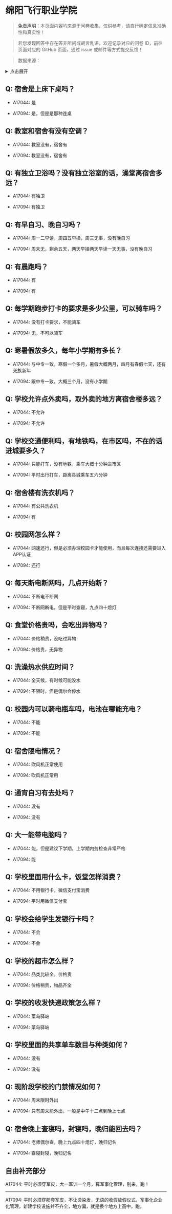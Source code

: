 # 绵阳飞行职业学院

> [免责声明](https://colleges.chat/#_3)：本页面内容均来源于问卷收集，仅供参考，请自行确定信息准确性和真实性！

> 若您发现回答中存在答非所问或胡言乱语，欢迎记录对应的问卷 ID，前往页面对应的 GitHub 页面，通过 issue 或邮件等方式提交反馈！

> 数据来源：

<details><summary>点击展开</summary>
<ul>
<li>A17044: 匿名 (2023 年 04 月)</li>
<li>A17094: 匿名 (2023 年 04 月)</li>
</ul>
</details>

## Q: 宿舍是上床下桌吗？

- A17044: 是

- A17094: 是，但是是那种连桌

## Q: 教室和宿舍有没有空调？

- A17044: 教室没有，宿舍有

- A17094: 教室没有，宿舍有

## Q: 有独立卫浴吗？没有独立浴室的话，澡堂离宿舍多远？

- A17044: 有独卫

- A17094: 有独卫

## Q: 有早自习、晚自习吗？

- A17044: 周一二早读，周四五早操，周三无事，没有晚自习

- A17094: 周末无，剩余五天，两天早操两天早读一天无事，没有晚自习

## Q: 有晨跑吗？

- A17044: 有

- A17094: 有

## Q: 每学期跑步打卡的要求是多少公里，可以骑车吗？

- A17044: 没有打卡要求，不能骑车

- A17094: 无，不可以骑车

## Q: 寒暑假放多久，每年小学期有多长？

- A17044: 与中专一致，寒假一个多月，暑假大概两月，四月有春假七天，还有羌族新年

- A17094: 跟中专一致，大概三个月，没有小学期

## Q: 学校允许点外卖吗，取外卖的地方离宿舍楼多远？

- A17044: 不允许

- A17094: 不允许

## Q: 学校交通便利吗，有地铁吗，在市区吗，不在的话进城要多久？

- A17044: 只能打车，没有地铁，乘车大概十分钟进市区

- A17094: 平时出行打车，距离县城乘车五六分钟

## Q: 宿舍楼有洗衣机吗？

- A17044: 有公共洗衣机

- A17094: 有

## Q: 校园网怎么样？

- A17044: 网速还行，但是必须办理校园卡才能使用，而且每次连接还需要进入APP认证

- A17094: 还行

## Q: 每天断电断网吗，几点开始断？

- A17044: 不断电不断网

- A17094: 不断网断电，但是平时查寝，九点四十熄灯

## Q: 食堂价格贵吗，会吃出异物吗？

- A17044: 价格稍贵，没吃过异物

- A17094: 价格贵，无异物

## Q: 洗澡热水供应时间？

- A17044: 全天候，有时候可能没水

- A17094: 不限时，但是偶尔会停水

## Q: 校园内可以骑电瓶车吗，电池在哪能充电？

- A17044: 不能

- A17094: 不能

## Q: 宿舍限电情况？

- A17044: 吹风机正常使用

- A17094: 吹风机正常用

## Q: 通宵自习有去处吗？

- A17044: 没有

- A17094: 没有

## Q: 大一能带电脑吗？

- A17044: 能，但是建议下学期，上学期内务检查非常严格

- A17094: 能

## Q: 学校里面用什么卡，饭堂怎样消费？

- A17044: 不用银行卡，微信支付宝消费

- A17094: 平时用微信支付宝

## Q: 学校会给学生发银行卡吗？

- A17044: 不会

- A17094: 不会

## Q: 学校的超市怎么样？

- A17044: 品类比较全，价格贵

- A17094: 价格稍贵，物品齐全

## Q: 学校的收发快递政策怎么样？

- A17044: 菜鸟驿站

- A17094: 菜鸟驿站

## Q: 学校里面的共享单车数目与种类如何？

- A17044: 没有

- A17094: 没有

## Q: 现阶段学校的门禁情况如何？

- A17044: 周末限时外出

- A17094: 只有周末能外出，一般是中午十二点到晚上七点

## Q: 宿舍晚上查寝吗，封寝吗，晚归能回去吗？

- A17044: 老师偶尔查，晚上九点四十熄灯，晚归记名

- A17094: 查寝封寝，晚归记名

## 自由补充部分

A17044: 平时必须穿军皮，大一军训一个月，算军事化管理，别来，跑！

***

A17094: 平时必须穿那套军皮，不让烫染发，无语的收假放假仪式，军事化企业化管理，新建学校设施并不齐全，地方偏，就是换个地方上高中，跑。